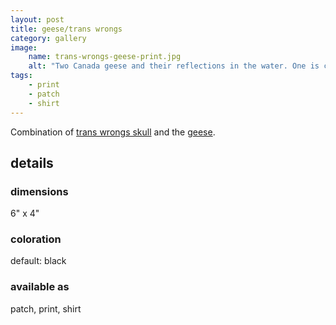 ```yaml
---
layout: post
title: geese/trans wrongs
category: gallery
image: 
    name: trans-wrongs-geese-print.jpg
    alt: "Two Canada geese and their reflections in the water. One is calmly swimming away, while the over leans over towards them and HONKS! Both have speech bubbles; the calm goose says 'trans rights!' while the honking goose says 'trans wrongs!'"
tags:
    - print
    - patch
    - shirt
---
```


Combination of [trans wrongs skull](trans-wrongs-skull) and the [geese](geese).

## details

### dimensions

6" x 4"

### coloration

default: black

### available as

patch, print, shirt
